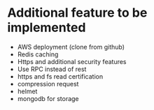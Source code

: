 # Additional feature to be implemented
* AWS deployment (clone from github)
* Redis caching
* Https and additional security features
* Use RPC instead of rest
* https and fs read certification
* compression request
* helmet
* mongodb for storage